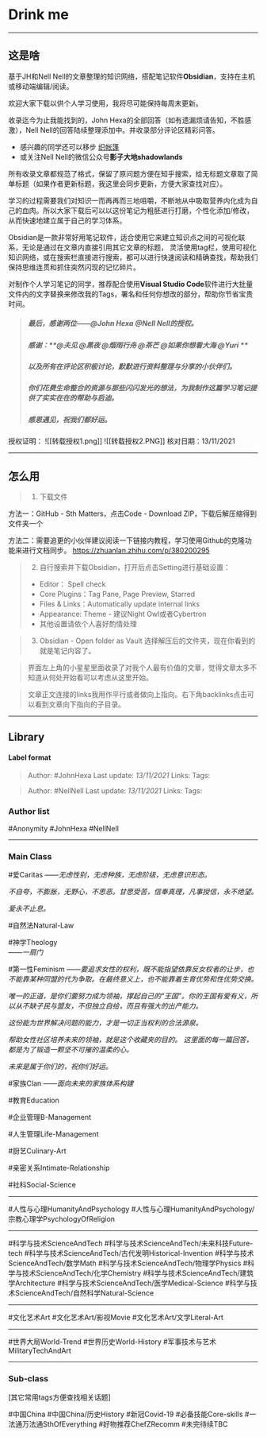 # Drink me

---
## 这是啥

基于JH和Nell Nell的文章整理的知识网络，搭配笔记软件**Obsidian**，支持在主机或移动端编辑/阅读。

欢迎大家下载以供个人学习使用，我将尽可能保持每周末更新。
  
收录迄今为止我能找到的，John Hexa的全部回答（如有遗漏烦请告知，不胜感激），Nell Nell的回答陆续整理添加中。并收录部分评论区精彩问答。

- 感兴趣的同学还可以移步 [织帐篷](https://www.zhihu.com/collection/313814574) 
- 或关注Nell Nell的微信公众号**影子大地shadowlands**

所有收录文章都规范了格式，保留了原问题方便在知乎搜索，给无标题文章取了简单标题（如果作者更新标题，我这里会同步更新，方便大家查找对应）。  

学习的过程需要我们对知识一而再再而三地咀嚼，不断地从中吸取营养内化成为自己的血肉。所以大家下载后可以以这份笔记为粗胚进行打磨，个性化添加/修改，从而快速地建立属于自己的学习体系。  
  
Obsidian是一款非常好用笔记软件，适合使用它来建立知识点之间的可视化联系，无论是通过在文章内直接引用其它文章的标题， 灵活使用tag栏，使用可视化知识网络，或在搜索栏直接进行搜索，都可以进行快速阅读和精确查找，帮助我们保持思维连贯和抓住突然闪现的记忆碎片。  
  
对制作个人学习笔记的同学，推荐配合使用**Visual Studio Code**软件进行大批量文件内的文字替换来修改我的Tags，署名和任何你想改的部分，帮助你节省宝贵时间。


>##### 最后，感谢两位——**@John Hexa** **@Nell Nell**的授权。
>
>##### 感谢：**@夫见 @黑夜 @烟雨行舟 @茶芒 @如果你想看大海 @Yuri **
>##### 以及所有在评论区积极讨论，默默进行资料整理与分享的小伙伴们。
>
>##### 你们花费生命整合的资源与那些闪闪发光的想法，为我制作这篇学习笔记提供了实实在在的帮助与启迪。
>##### **感恩遇见，祝我们都好运。**
>


授权证明：
![[转载授权1.png]]
![[转载授权2.PNG]]
核对日期：13/11/2021

---
## 怎么用

>1. 下载文件

方法一：GitHub - Sth Matters，点击Code - Download ZIP，下载后解压缩得到文件夹一个

方法二：需要追更的小伙伴建议阅读一下链接内教程，学习使用Github的克隆功能来进行文档同步。
https://zhuanlan.zhihu.com/p/380200295

>2. 自行搜索并下载Obsidian，打开后点击Setting进行基础设置：
> - Editor： Spell check
> - Core Plugins：Tag Pane, Page Preview, Starred
> - Files & Links：Automatically update internal links
> - Appearance: Theme - 建议Night Owl或者Cybertron
> - 其他设置请依个人喜好酌情处理

>3. Obsidian - Open folder as Vault 选择解压后的文件夹，现在你看到的就是笔记内容了。

>界面左上角的小星星里面收录了对我个人最有价值的文章，觉得文章太多不知道从何处开始看可以考虑从这里开始。  

>文章正文连接的links我用作平行或者做向上指向。右下角backlinks点击可以看到文章向下指向的子目录。

---

## Library

#### Label format
> Author: #JohnHexa 
Last update: *13/11/2021* 
Links: 
Tags: 

> Author: #NellNell 
Last update: *13/11/2021* 
Links: 
Tags: 

### Author list
#Anonymity 
#JohnHexa 
#NellNell 

---
### Main Class

#爱Caritas
*——无虑性别，无虑种族，无虑阶级，无虑意识形态。*

*不自夸，不膨胀，无野心，不思恶。甘愿受苦，信奉真理，凡事授信，永不绝望。*

*爱永不止息。*


#自然法Natural-Law 


#神学Theology  
*——一扇门*


#第一性Feminism 
*——要追求女性的权利，既不能指望依靠反女权者的让步，也不能靠某种同盟的代为争取。在最终意义上，也不能靠着生育优势和性优势交换。*

*唯一的正道，是你们要努力成为领袖，撑起自己的“王国”。你的王国有爱有义，所以从不缺子民与盟友，不但独立自给，而且有强大的出产能力。*

*这份能为世界解决问题的能力，才是一切正当权利的合法源泉。*

*帮助女性社区培养未来的领袖，就是这个收藏夹的目的。
这里面的每一篇回答，都是为了锻造一颗坚不可摧的温柔的心。*

*未来是属于你们的，祝你们好运。*


#家族Clan 
*——面向未来的家族体系构建*


#教育Education

#企业管理B-Management

#人生管理Life-Management

#厨艺Culinary-Art

#亲密关系Intimate-Relationship

#社科Social-Science 

---

#人性与心理HumanityAndPsychology
#人性与心理HumanityAndPsychology/宗教心理学PsychologyOfReligion 

---

#科学与技术ScienceAndTech
#科学与技术ScienceAndTech/未来科技Future-tech
#科学与技术ScienceAndTech/古代发明Historical-Invention 
#科学与技术ScienceAndTech/数学Math 
#科学与技术ScienceAndTech/物理学Physics 
#科学与技术ScienceAndTech/化学Chemistry 
#科学与技术ScienceAndTech/建筑学Architecture 
#科学与技术ScienceAndTech/医学Medical-Science 
#科学与技术ScienceAndTech/自然科学Natural-Science 

---

#文化艺术Art
#文化艺术Art/影视Movie 
#文化艺术Art/文学Literal-Art 

---

#世界大局World-Trend
#世界历史World-History
#军事技术与艺术MilitaryTechAndArt



---
### Sub-class 

[其它常用tags方便查找相关话题]

#中国China
#中国China/历史History 
#新冠Covid-19
#必备技能Core-skills 
#一法通万法通SthOfEverything 
#好物推荐ChefZRecomm 
#未完待续TBC 


